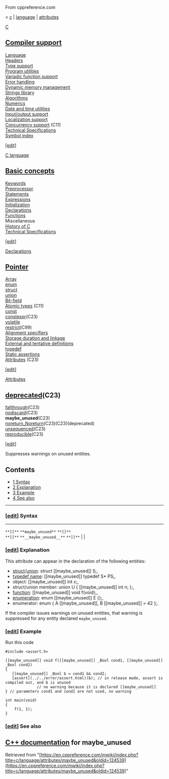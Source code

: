 From cppreference.com

< [c](../../../c.html "c")‎ | [language](../../language.html "c/language")‎ | [attributes](../attributes.html "c/language/attributes")

[ C](../../../c.html "c")

[Compiler support](../../compiler_support.html "c/compiler support")  
---  
[Language](../../language.html "c/language")  
[Headers](../../header.html "c/header")  
[Type support](../../types.html "c/types")  
[Program utilities](../../program.html "c/program")  
[Variadic function support](../../variadic.html "c/variadic")  
[Error handling](../../error.html "c/error")  
[Dynamic memory management](../../memory.html "c/memory")  
[Strings library](../../string.html "c/string")  
[Algorithms](../../algorithm.html "c/algorithm")  
[Numerics](../../numeric.html "c/numeric")  
[Date and time utilities](../../chrono.html "c/chrono")  
[Input/output support](../../io.html "c/io")  
[Localization support](../../locale.html "c/locale")  
[Concurrency support](../../thread.html "c/thread") (C11)  
[Technical Specifications](../../experimental.html "c/experimental")  
[Symbol index](../../index.html "c/symbol index")  
  
[[edit]](https://en.cppreference.com/mwiki/index.php?title=Template:c/navbar_content&action=edit)

[ C language](../../language.html "c/language")

[Basic concepts](../basic_concepts.html "c/language/basic concepts")  
---  
[ Keywords](../../keyword.html "c/keyword")  
[ Preprocessor](../../preprocessor.html "c/preprocessor")  
[ Statements](../statements.html "c/language/statements")  
[ Expressions](../operators.html "c/language/expressions")  
[ Initialization](../initialization.html "c/language/initialization")  
[ Declarations](../declarations.html "c/language/declarations")  
[ Functions](../functions.html "c/language/functions")  
Miscellaneous  
[ History of C](../history.html "c/language/history")  
[Technical Specifications](../../experimental.html "c/experimental")  
  
[[edit]](https://en.cppreference.com/mwiki/index.php?title=Template:c/language/navbar_content&action=edit)

[ Declarations](../declarations.html "c/language/declarations")

[Pointer](../pointer.html "c/language/pointer")  
---  
[Array](../array.html "c/language/array")  
[enum](../enum.html "c/language/enum")  
[struct](../struct.html "c/language/struct")  
[union](../union.html "c/language/union")  
[Bit-field](../bit_field.html "c/language/bit field")  
[Atomic types](../atomic.html "c/language/atomic") (C11)  
[const](../const.html "c/language/const")  
[constexpr](../constexpr.html "c/language/constexpr")(C23)  
[volatile](../volatile.html "c/language/volatile")  
[restrict](../restrict.html "c/language/restrict")(C99)  
[Alignment specifiers](../alignas.html "c/language/ Alignas")  
[Storage duration and linkage](../storage_class_specifiers.html "c/language/storage duration")  
[External and tentative definitions](../extern.html "c/language/extern")  
[typedef](../typedef.html "c/language/typedef")  
[Static assertions](../static_assert.html "c/language/ Static assert")  
[Attributes](../attributes.html "c/language/attributes") (C23)  
  
[[edit]](https://en.cppreference.com/mwiki/index.php?title=Template:c/language/declarations/navbar_content&action=edit)

[ Attributes](../attributes.html "c/language/attributes")

[deprecated](deprecated.html "c/language/attributes/deprecated")(C23)  
---  
[fallthrough](fallthrough.html "c/language/attributes/fallthrough")(C23)  
[nodiscard](nodiscard.html "c/language/attributes/nodiscard")(C23)  
**maybe_unused**(C23)  
[noreturn_Noreturn](noreturn.html "c/language/attributes/noreturn")(C23)(C23)(deprecated)  
[unsequenced](reproducible.html "c/language/attributes/unsequenced")(C23)  
[reproducible](reproducible.html "c/language/attributes/reproducible")(C23)  
  
[[edit]](https://en.cppreference.com/mwiki/index.php?title=Template:c/language/attributes/navbar_content&action=edit)

Suppresses warnings on unused entities. 

## Contents

  * [1 Syntax](maybe_unused.html#Syntax)
  * [2 Explanation](maybe_unused.html#Explanation)
  * [3 Example](maybe_unused.html#Example)
  * [4 See also](maybe_unused.html#See_also)

  
---  
  
### [[edit](https://en.cppreference.com/mwiki/index.php?title=c/language/attributes/maybe_unused&action=edit&section=1 "Edit section: Syntax")] Syntax  
  
---  
`**[[**` `**maybe_unused**` `**]]**`  
`**[[**` `**__maybe_unused__**` `**]]**` |  |   
  
### [[edit](https://en.cppreference.com/mwiki/index.php?title=c/language/attributes/maybe_unused&action=edit&section=2 "Edit section: Explanation")] Explanation

This attribute can appear in the declaration of the following entities: 

  * [struct](../struct.html "c/language/struct")/[union](../union.html "c/language/union"): struct [[maybe_unused]] S;, 
  * [typedef name](../typedef.html "c/language/typedef"): [[maybe_unused]] typedef S* PS;, 
  * object: [[maybe_unused]] int x;, 
  * struct/union member: union U { [[maybe_unused]] int n; };, 
  * [function](../function_definition.html "c/language/function definition"): [[maybe_unused]] void f(void);, 
  * [enumeration](../enum.html "c/language/enum"): enum [[maybe_unused]] E {};, 
  * enumerator: enum { A [[maybe_unused]], B [[maybe_unused]] = 42 };. 



If the compiler issues warnings on unused entities, that warning is suppressed for any entity declared `maybe_unused`. 

### [[edit](https://en.cppreference.com/mwiki/index.php?title=c/language/attributes/maybe_unused&action=edit&section=3 "Edit section: Example")] Example

Run this code
    
    
    #include <assert.h>
     
    [[maybe_unused]] void f([[maybe_unused]] _Bool cond1, [[maybe_unused]] _Bool cond2)
    {
       [[maybe_unused]] _Bool b = cond1 && cond2;
       [assert](../../error/assert.html)(b); // in release mode, assert is compiled out, and b is unused
                  // no warning because it is declared [[maybe_unused]]
    } // parameters cond1 and cond2 are not used, no warning
     
    int main(void)
    {
        f(1, 1);
    }

### [[edit](https://en.cppreference.com/mwiki/index.php?title=c/language/attributes/maybe_unused&action=edit&section=4 "Edit section: See also")] See also

[C++ documentation](../../../cpp/language/attributes/maybe_unused.html "cpp/language/attributes/maybe unused") for maybe_unused  
---  
  
Retrieved from "[https://en.cppreference.com/mwiki/index.php?title=c/language/attributes/maybe_unused&oldid=124539](https://en.cppreference.com/mwiki/index.php?title=c/language/attributes/maybe_unused&oldid=124539)" 
